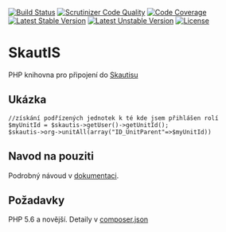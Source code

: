 [![Build Status](https://travis-ci.org/skaut/Skautis.svg?branch=2.x)](https://travis-ci.org/skaut/Skautis) [![Scrutinizer Code Quality](https://scrutinizer-ci.com/g/skaut/Skautis/badges/quality-score.png?b=2.x)](https://scrutinizer-ci.com/g/skaut/Skautis/?branch=2.x) [![Code Coverage](https://scrutinizer-ci.com/g/skaut/Skautis/badges/coverage.png?b=2.x)](https://scrutinizer-ci.com/g/skaut/Skautis/?branch=2.x)
[![Latest Stable Version](https://poser.pugx.org/skautis/skautis/v/stable.svg)](https://packagist.org/packages/skautis/skautis) [![Latest Unstable Version](https://poser.pugx.org/skautis/skautis/v/unstable.svg)](https://packagist.org/packages/skautis/skautis) [![License](https://poser.pugx.org/skautis/skautis/license.svg)](https://packagist.org/packages/skautis/skautis)

# SkautIS
PHP knihovna pro připojení do [Skautisu](https://is.skaut.cz/)

## Ukázka
```
//získání podřízených jednotek k té kde jsem přihlášen rolí
$myUnitId = $skautis->getUser()->getUnitId();
$skautis->org->unitAll(array("ID_UnitParent"=>$myUnitId))
```

## Navod na pouziti
Podrobný návoud v [dokumentaci](docs/README.md).


## Požadavky
PHP 5.6 a novější. Detaily v [composer.json](./composer.json)
